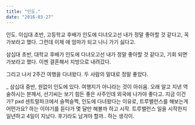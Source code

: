 ```yaml
---
title: "인도."
date: "2016-03-27"
---
```


인도. 이십대 초반, 고등학교 후배가 인도에 다녀오고선 내가 정말 좋아할 것 같다고, 꼭 가보라고 했다. 그런데 이제 애 엄마가 되고 나니 가기 싫다고.

삼십대 초반, 대학교 후배가 인도에 다녀오고선 내가 정말 좋아할 것 같다고, 기회 되면 가보라고 했다. 이젠 결혼해서 지방으로 내려갔다.

그리고 나서 2주간 여행을 다녀왔다. 두 사람의 말대로 정말 좋았다.

\_ 삼십대 중반, 원없이 인도에 있다. 여행지가 아니라는 것이 아쉬움. 오래 알고 지낸 역술하시는 분께서, 선기씨는 보기 힘든 좋은 사주인데 외국에 나가야 좋다고. 지금 이건가? pxd 센트럴파크에서 슬쩍슬쩍, 인도에 다녀왔다는 이유로, 트루밸런스를 해보는게 어떤가요? 하는 이야기를 듣다가 몇 달만 해볼까 하고 시작. 트루밸런스 일을 시작한지 일년하고 4일이 지났다. 후기라도 남겨야 할까.. 하는 생각이.

